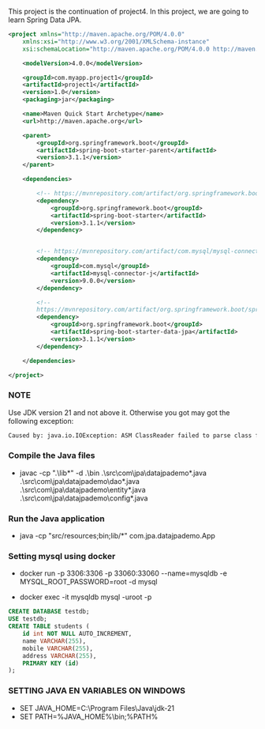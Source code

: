 This project is the continuation of project4. In this project, we are going to learn Spring Data JPA.


```xml
<project xmlns="http://maven.apache.org/POM/4.0.0"
    xmlns:xsi="http://www.w3.org/2001/XMLSchema-instance"
    xsi:schemaLocation="http://maven.apache.org/POM/4.0.0 http://maven.apache.org/xsd/maven-4.0.0.xsd">

    <modelVersion>4.0.0</modelVersion>

    <groupId>com.myapp.project1</groupId>
    <artifactId>project1</artifactId>
    <version>1.0</version>
    <packaging>jar</packaging>

    <name>Maven Quick Start Archetype</name>
    <url>http://maven.apache.org</url>

    <parent>
        <groupId>org.springframework.boot</groupId>
        <artifactId>spring-boot-starter-parent</artifactId>
        <version>3.1.1</version>
    </parent>

    <dependencies>

        <!-- https://mvnrepository.com/artifact/org.springframework.boot/spring-boot-starter -->
        <dependency>
            <groupId>org.springframework.boot</groupId>
            <artifactId>spring-boot-starter</artifactId>
            <version>3.1.1</version>
        </dependency>


        <!-- https://mvnrepository.com/artifact/com.mysql/mysql-connector-j -->
        <dependency>
            <groupId>com.mysql</groupId>
            <artifactId>mysql-connector-j</artifactId>
            <version>9.0.0</version>
        </dependency>

        <!--
        https://mvnrepository.com/artifact/org.springframework.boot/spring-boot-starter-data-jpa -->
        <dependency>
            <groupId>org.springframework.boot</groupId>
            <artifactId>spring-boot-starter-data-jpa</artifactId>
            <version>3.1.1</version>
        </dependency>

    </dependencies>

</project>  
```

### NOTE
Use JDK version 21 and not above it. Otherwise you got may got the following exception:

```xml
Caused by: java.io.IOException: ASM ClassReader failed to parse class file - probably due to a new Java class file version that isn't supported yet: file [MyFile.class]
```


### Compile the Java files

- javac -cp ".\lib\*" -d .\bin .\src\com\jpa\datajpademo\*.java .\src\com\jpa\datajpademo\dao\*.java .\src\com\jpa\datajpademo\entity\*.java .\src\com\jpa\datajpademo\config\*.java

### Run the Java application

- java -cp "src/resources;bin;lib/*" com.jpa.datajpademo.App

### Setting mysql using docker

- docker run -p 3306:3306 -p 33060:33060 --name=mysqldb -e MYSQL_ROOT_PASSWORD=root -d mysql

- docker exec -it mysqldb mysql -uroot -p

```sql
CREATE DATABASE testdb;
USE testdb;
CREATE TABLE students (
    id int NOT NULL AUTO_INCREMENT,
    name VARCHAR(255),
    mobile VARCHAR(255),
    address VARCHAR(255),
    PRIMARY KEY (id)
);
```

### SETTING JAVA EN VARIABLES ON WINDOWS

- SET JAVA_HOME=C:\Program Files\Java\jdk-21
- SET PATH=%JAVA_HOME%\bin;%PATH%